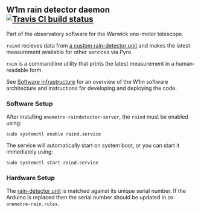 ## W1m rain detector daemon [![Travis CI build status](https://travis-ci.org/warwick-one-metre/diskspaced.svg?branch=master)](https://travis-ci.org/warwick-one-metre/diskspaced)

Part of the observatory software for the Warwick one-meter telescope.

`raind` recieves data from [a custom rain-detector unit](https://github.com/warwick-one-metre/raindetector) and
makes the latest measurement available for other services via Pyro.

`rain` is a commandline utility that prints the latest measurement in a human-readable form.

See [Software Infrastructure](https://github.com/warwick-one-metre/docs/wiki/Software-Infrastructure) for an overview of the W1m software architecture and instructions for developing and deploying the code.

### Software Setup

After installing `onemetre-raindetector-server`, the `raind` must be enabled using:
```
sudo systemctl enable raind.service
```

The service will automatically start on system boot, or you can start it immediately using:
```
sudo systemctl start raind.service
```

### Hardware Setup

The [rain-detector unit](https://github.com/warwick-one-metre/raindetector) is matched against its unique serial number.  If the Arduino is replaced then the serial number should be updated in `10-onemetre-rain.rules`.
